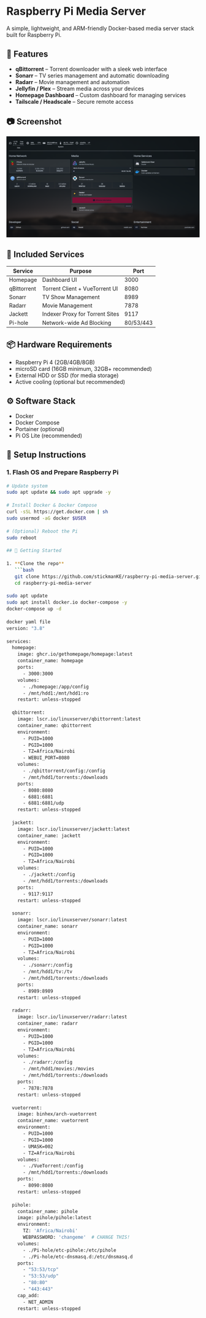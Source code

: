 # Raspberry Pi Media Server

A simple, lightweight, and ARM-friendly Docker-based media server stack built for Raspberry Pi.
## 🧰 Features

- **qBittorrent** – Torrent downloader with a sleek web interface
- **Sonarr** – TV series management and automatic downloading
- **Radarr** – Movie management and automation
- **Jellyfin / Plex** – Stream media across your devices
- **Homepage Dashboard** – Custom dashboard for managing services
- **Tailscale / Headscale** – Secure remote access

## 📷 Screenshot

![Media Dashboard Screenshot](assets/homepage.png) 

## 🧰 Included Services

| Service     | Purpose                        | Port |
|-------------|--------------------------------|------|
| Homepage    | Dashboard UI                   | 3000 |
| qBittorrent | Torrent Client + VueTorrent UI | 8080 |
| Sonarr      | TV Show Management             | 8989 |
| Radarr      | Movie Management               | 7878 |
| Jackett     | Indexer Proxy for Torrent Sites| 9117 |
| Pi-hole     | Network-wide Ad Blocking       | 80/53/443 |

## 📦 Hardware Requirements

- Raspberry Pi 4 (2GB/4GB/8GB)
- microSD card (16GB minimum, 32GB+ recommended)
- External HDD or SSD (for media storage)
- Active cooling (optional but recommended)

## ⚙️ Software Stack

- Docker
- Docker Compose
- Portainer (optional)
- Pi OS Lite (recommended)

## 🚀 Setup Instructions

### 1. Flash OS and Prepare Raspberry Pi

```bash
# Update system
sudo apt update && sudo apt upgrade -y

# Install Docker & Docker Compose
curl -sSL https://get.docker.com | sh
sudo usermod -aG docker $USER

# (Optional) Reboot the Pi
sudo reboot

## 🚀 Getting Started

1. **Clone the repo**
   ```bash
   git clone https://github.com/stickmanKE/raspberry-pi-media-server.git
   cd raspberry-pi-media-server

sudo apt update
sudo apt install docker.io docker-compose -y
docker-compose up -d

docker yaml file
version: "3.8"

services:
  homepage:
    image: ghcr.io/gethomepage/homepage:latest
    container_name: homepage
    ports:
      - 3000:3000
    volumes:
      - ./homepage:/app/config
      - /mnt/hdd1:/mnt/hdd1:ro
    restart: unless-stopped

  qbittorrent:
    image: lscr.io/linuxserver/qbittorrent:latest
    container_name: qbittorrent
    environment:
      - PUID=1000
      - PGID=1000
      - TZ=Africa/Nairobi
      - WEBUI_PORT=8080
    volumes:
      - ./qbittorrent/config:/config
      - /mnt/hdd1/torrents:/downloads
    ports:
      - 8080:8080
      - 6881:6881
      - 6881:6881/udp
    restart: unless-stopped

  jackett:
    image: lscr.io/linuxserver/jackett:latest
    container_name: jackett
    environment:
      - PUID=1000
      - PGID=1000
      - TZ=Africa/Nairobi
    volumes:
      - ./jackett:/config
      - /mnt/hdd1/torrents:/downloads
    ports:
      - 9117:9117
    restart: unless-stopped

  sonarr:
    image: lscr.io/linuxserver/sonarr:latest
    container_name: sonarr
    environment:
      - PUID=1000
      - PGID=1000
      - TZ=Africa/Nairobi
    volumes:
      - ./sonarr:/config
      - /mnt/hdd1/tv:/tv
      - /mnt/hdd1/torrents:/downloads
    ports:
      - 8989:8989
    restart: unless-stopped

  radarr:
    image: lscr.io/linuxserver/radarr:latest
    container_name: radarr
    environment:
      - PUID=1000
      - PGID=1000
      - TZ=Africa/Nairobi
    volumes:
      - ./radarr:/config
      - /mnt/hdd1/movies:/movies
      - /mnt/hdd1/torrents:/downloads
    ports:
      - 7878:7878
    restart: unless-stopped

  vuetorrent:
    image: binhex/arch-vuetorrent
    container_name: vuetorrent
    environment:
      - PUID=1000
      - PGID=1000
      - UMASK=002
      - TZ=Africa/Nairobi
    volumes:
      - ./VueTorrent:/config
      - /mnt/hdd1/torrents:/downloads
    ports:
      - 8090:8080
    restart: unless-stopped

  pihole:
    container_name: pihole
    image: pihole/pihole:latest
    environment:
      TZ: 'Africa/Nairobi'
      WEBPASSWORD: 'changeme'  # CHANGE THIS!
    volumes:
      - ./Pi-hole/etc-pihole:/etc/pihole
      - ./Pi-hole/etc-dnsmasq.d:/etc/dnsmasq.d
    ports:
      - "53:53/tcp"
      - "53:53/udp"
      - "80:80"
      - "443:443"
    cap_add:
      - NET_ADMIN
    restart: unless-stopped




